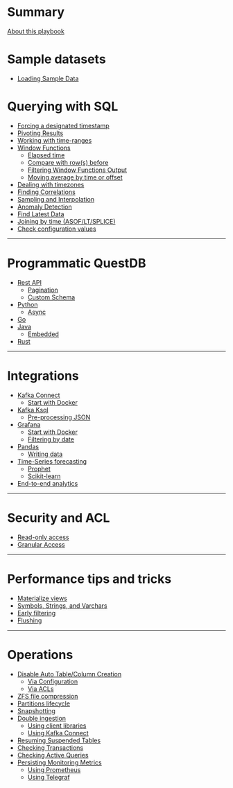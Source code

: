 # Summary

[About this playbook](./about.md)

# Sample datasets
- [Loading Sample Data](./loading_sample_data.md)

# Querying with SQL

- [Forcing a designated timestamp](./sql/force-designated-timestamp.md)
- [Pivoting Results](./sql/pivoting.md)
- [Working with time-ranges](./sql/time-ranges.md)
- [Window Functions](./sql/window-functions.md)
    - [Elapsed time](./sql/elapsed_time.md)
    - [Compare with row(s) before](./sql/lag_window_function.md)
    - [Filtering Window Functions Output]()
    - [Moving average by time or offset]()
- [Dealing with timezones]()
- [Finding Correlations]()
- [Sampling and Interpolation]()
- [Anomaly Detection]()
- [Find Latest Data]()
- [Joining by time (ASOF/LT/SPLICE)]()
- [Check configuration values](./sql/configuration_values.md)

---

# Programmatic QuestDB

- [Rest API]()
    - [Pagination]()
    - [Custom Schema]()
- [Python]()
    - [Async]()
- [Go]()
- [Java]()
    - [Embedded]()
- [Rust]()

---

# Integrations

- [Kafka Connect]()
    - [Start with Docker]()
- [Kafka Ksql]()
    - [Pre-processing JSON]()
- [Grafana]()
    - [Start with Docker]()
    - [Filtering by date]()
- [Pandas]()
    - [Writing data]()
- [Time-Series forecasting]()
    - [Prophet]()
    - [Scikit-learn]()
- [End-to-end analytics]()

---

# Security and ACL

- [Read-only access]()
- [Granular Access]()

---

#  Performance tips and tricks

- [Materialize views]()
- [Symbols, Strings, and Varchars]()
- [Early filtering]()
- [Flushing]()

---

# Operations

- [Disable Auto Table/Column Creation]()
    - [Via Configuration]()
    - [Via ACLs]()
- [ZFS file compression]()
- [Partitions lifecycle]()
- [Snapshotting]()
- [Double ingestion]()
    - [Using client libraries]()
    - [Using Kafka Connect]()
- [Resuming Suspended Tables]()
- [Checking Transactions]()
- [Checking Active Queries]()
- [Persisting Monitoring Metrics]()
    - [Using Prometheus]()
    - [Using Telegraf]()

